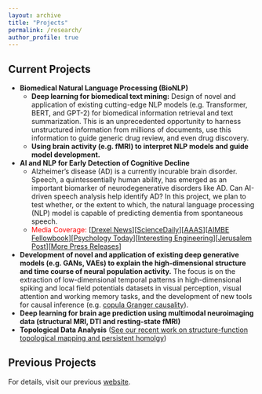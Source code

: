 ```yaml
---
layout: archive
title: "Projects"
permalink: /research/
author_profile: true
---
```

Current Projects
---
* **Biomedical Natural Language Processing (BioNLP)**
  - **Deep learning for biomedical text mining:** Design of novel and application of existing cutting-edge NLP models (e.g. Transformer, BERT, and GPT-2) for biomedical information retrieval and text summarization. This is an unprecedented opportunity to harness unstructured information from millions of documents, use this information to guide generic drug review, and even drug discovery.  
  - **Using brain activity (e.g. fMRI) to interpret NLP models and guide model development.** 
* **AI and NLP for Early Detection of Cognitive Decline**
  - Alzheimer’s disease (AD) is a currently incurable brain disorder. Speech, a quintessentially human ability, has emerged as an important biomarker of neurodegenerative disorders like AD. Can AI-driven speech analysis help identify AD? In this project, we plan to test whether, or the extent to which, the natural language processing (NLP) model is capable of predicting dementia from spontaneous speech. 
  - <span style="color:red">Media Coverage:</span> [[Drexel News](https://drexel.edu/news/archive/2022/December/GPT-3-alzheimers-disease)][[ScienceDaily](https://www.sciencedaily.com/releases/2022/12/221222162415.htm)][[AAAS](https://www.eurekalert.org/news-releases/975246)][[AIMBE Fellowbook](https://aimbe.org/college-of-fellows/COF-1440/)][[Psychology Today](https://www.psychologytoday.com/us/blog/the-future-brain/202212/ai-model-gpt-3-may-predict-dementia-and-alzheimers-disease)][[Interesting Engineering](https://interestingengineering.com/innovation/chatgpts-ai-alzheimers-disease-diagnosis)][[Jerusalem Post](https://www.jpost.com/health-and-wellness/mind-and-spirit/article-725929)][[More Press Releases](https://plos.altmetric.com/details/140454568/news)]
* **Development of novel and application of existing deep generative models (e.g. GANs, VAEs) to explain the high-dimensional structure and time course of neural population activity.** The focus is on the extraction of low-dimensional temporal patterns in high-dimensional spiking and local field potentials datasets in visual perception, visual attention and working memory tasks, and the development of new tools for causal inference (e.g. [copula Granger causality](https://liang-lab.org/software/)). 
* **Deep learning for brain age prediction using multimodal neuroimaging data (structural MRI, DTI and resting-state fMRI)**
* **Topological Data Analysis** ([See our recent work on structure-function topological mapping and persistent homolgy](https://journals.plos.org/ploscompbiol/article?id=10.1371/journal.pcbi.1005325))

Previous Projects
---
For details, visit our previous [website](http://www.biomed.drexel.edu/labs/liang/research.htm). 


